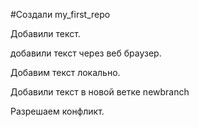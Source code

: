 ﻿#Создали my_first_repo

Добавили текст.

добавили текст через веб браузер.

Добавим текст локально.

Добавили текст в новой ветке newbranch

Разрешаем конфликт.
